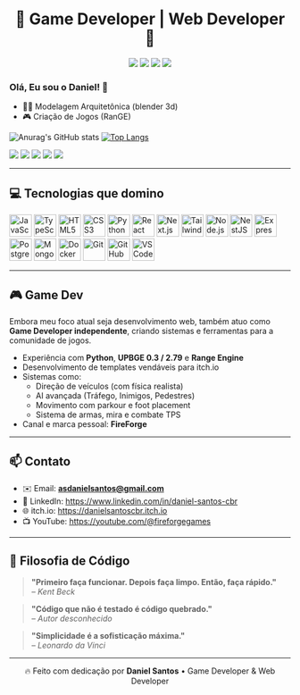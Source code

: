 <h1 align="center">🚀 Game Developer | Web Developer 🚀</h1>

<p align="center">
  <img src="https://img.shields.io/badge/Experiência+8%20Anos-Programação-informational?style=for-the-badge&logo=codeforces" />
  <img src="https://img.shields.io/badge/Web%20Developer-2%20Anos-blue?style=for-the-badge&logo=javascript" />
  <img src="https://img.shields.io/badge/Back--End%20-Node.js%20&%20Nest.js-critical?style=for-the-badge&logo=nestjs" />
  <img src="https://img.shields.io/badge/Front--End%20-Next.js%20&%20React.js-critical?style=for-the-badge" />
</p>

### Olá, Eu sou o Daniel! 👋

- 👨‍💻 Modelagem Arquitetônica (blender 3d)
- 🎮 Criação de Jogos (RanGE)


![Anurag's GitHub stats](https://github-readme-stats.vercel.app/api?username=DanielSilvaBA&show_icons=true&theme=radical)
[![Top Langs](https://github-readme-stats.vercel.app/api/top-langs/?username=DanielSilvaBA&langs_count=8)](https://github.com/anuraghazra/github-readme-stats)


<div> 
  <a href="https://www.youtube.com/@FireforgeLabs" target="_blank"><img src="https://img.shields.io/badge/YouTube-FF0000?style=for-the-badge&logo=youtube&logoColor=white" target="_blank"></a>
  <a href="https://www.instagram.com/daniel_santosdev/" target="_blank"><img src="https://img.shields.io/badge/-Instagram-%23E4405F?style=for-the-badge&logo=instagram&logoColor=white" target="_blank"></a>
 <a href="https://discord.gg/4q3M57NH8a" target="_blank"><img src="https://img.shields.io/badge/Discord-7289DA?style=for-the-badge&logo=discord&logoColor=white" target="_blank"></a> 
  <a href = "mailto:dsantosgames20@gmail.com"><img src="https://img.shields.io/badge/-Gmail-%23333?style=for-the-badge&logo=gmail&logoColor=white" target="_blank"></a>
  <a href="https://www.linkedin.com/in/daniel-santos-7826051b4/" target="_blank"><img src="https://img.shields.io/badge/-LinkedIn-%230077B5?style=for-the-badge&logo=linkedin&logoColor=white" target="_blank"></a> 
</div>

---

## 💻 Tecnologias que domino

<p align="left">
  <!-- Linguagens -->
  <img src="https://cdn.jsdelivr.net/gh/devicons/devicon/icons/javascript/javascript-original.svg" alt="JavaScript" width="40" height="40"/>
  <img src="https://cdn.jsdelivr.net/gh/devicons/devicon/icons/typescript/typescript-original.svg" alt="TypeScript" width="40" height="40"/>
  <img src="https://cdn.jsdelivr.net/gh/devicons/devicon/icons/html5/html5-original.svg" alt="HTML5" width="40" height="40"/>
  <img src="https://cdn.jsdelivr.net/gh/devicons/devicon/icons/css3/css3-original.svg" alt="CSS3" width="40" height="40"/>
  <img src="https://cdn.jsdelivr.net/gh/devicons/devicon/icons/python/python-original.svg" alt="Python" width="40" height="40"/>

  <!-- Front-End -->
  <img src="https://cdn.jsdelivr.net/gh/devicons/devicon/icons/react/react-original.svg" alt="React" width="40" height="40"/>
  <img src="https://cdn.jsdelivr.net/gh/devicons/devicon/icons/nextjs/nextjs-original.svg" alt="Next.js" width="40" height="40"/>
  <img src="https://cdn.jsdelivr.net/npm/simple-icons@v11/icons/tailwindcss.svg" alt="Tailwind CSS" width="40" height="40"/>

  <!-- Back-End -->
  <img src="https://cdn.jsdelivr.net/gh/devicons/devicon/icons/nodejs/nodejs-original.svg" alt="Node.js" width="40" height="40"/>
  <img src="https://cdn.jsdelivr.net/npm/simple-icons@v11/icons/nestjs.svg" alt="NestJS" width="40" height="40"/>
  <img src="https://cdn.jsdelivr.net/gh/devicons/devicon/icons/express/express-original.svg" alt="Express" width="40" height="40"/>

  <!-- Banco de dados -->
  <img src="https://cdn.jsdelivr.net/gh/devicons/devicon/icons/postgresql/postgresql-original.svg" alt="PostgreSQL" width="40" height="40"/>
  <img src="https://cdn.jsdelivr.net/gh/devicons/devicon/icons/mongodb/mongodb-original.svg" alt="MongoDB" width="40" height="40"/>

  <!-- Ferramentas -->
  <img src="https://cdn.jsdelivr.net/gh/devicons/devicon/icons/docker/docker-original.svg" alt="Docker" width="40" height="40"/>
  <img src="https://cdn.jsdelivr.net/gh/devicons/devicon/icons/git/git-original.svg" alt="Git" width="40" height="40"/>
  <img src="https://cdn.jsdelivr.net/gh/devicons/devicon/icons/github/github-original.svg" alt="GitHub" width="40" height="40"/>
  <img src="https://cdn.jsdelivr.net/gh/devicons/devicon/icons/vscode/vscode-original.svg" alt="VS Code" width="40" height="40"/>
</p>

---

## 🎮 Game Dev

Embora meu foco atual seja desenvolvimento web, também atuo como **Game Developer independente**, criando sistemas e ferramentas para a comunidade de jogos.

- Experiência com **Python**, **UPBGE 0.3 / 2.79** e **Range Engine**
- Desenvolvimento de templates vendáveis para itch.io
- Sistemas como:
  - Direção de veículos (com física realista)
  - AI avançada (Tráfego, Inimigos, Pedestres)
  - Movimento com parkour e foot placement
  - Sistema de armas, mira e combate TPS
- Canal e marca pessoal: **FireForge**

---

## 📫 Contato

- ✉️ Email: **asdanielsantos@gmail.com**
- 💼 LinkedIn: https://www.linkedin.com/in/daniel-santos-cbr
- 🌐 itch.io: https://danielsantoscbr.itch.io
- 📺 YouTube: https://youtube.com/@fireforgegames

---

## 🧠 Filosofia de Código

> **"Primeiro faça funcionar. Depois faça limpo. Então, faça rápido."**  
> <em>– Kent Beck</em>

> **"Código que não é testado é código quebrado."**  
> <em>– Autor desconhecido</em>

> **"Simplicidade é a sofisticação máxima."**  
> <em>– Leonardo da Vinci</em>

---

<p align="center">
  🔥 Feito com dedicação por <strong>Daniel Santos</strong> • Game Developer & Web Developer
</p>
